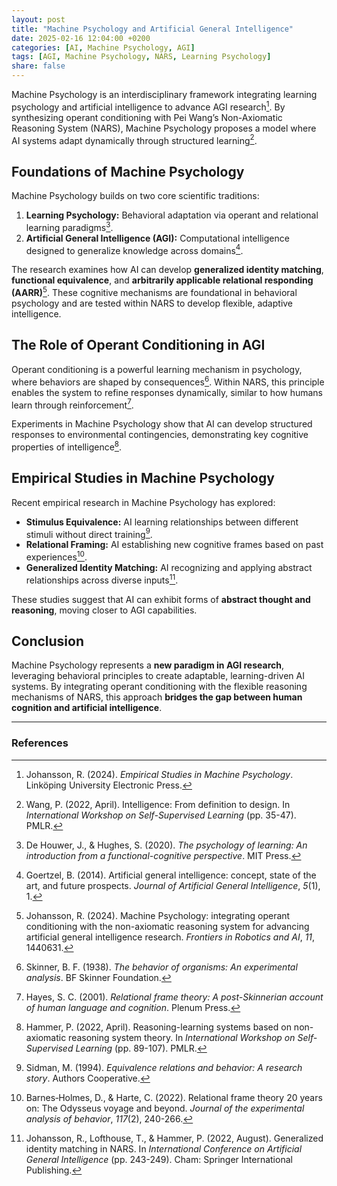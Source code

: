 ```yaml
---
layout: post
title: "Machine Psychology and Artificial General Intelligence"
date: 2025-02-16 12:04:00 +0200
categories: [AI, Machine Psychology, AGI]
tags: [AGI, Machine Psychology, NARS, Learning Psychology]
share: false
---
```


Machine Psychology is an interdisciplinary framework integrating learning psychology and artificial intelligence to advance AGI research[^1]. By synthesizing operant conditioning with Pei Wang’s Non-Axiomatic Reasoning System (NARS), Machine Psychology proposes a model where AI systems adapt dynamically through structured learning[^2].

## Foundations of Machine Psychology

Machine Psychology builds on two core scientific traditions:
1. **Learning Psychology:** Behavioral adaptation via operant and relational learning paradigms[^3].
2. **Artificial General Intelligence (AGI):** Computational intelligence designed to generalize knowledge across domains[^4].

The research examines how AI can develop **generalized identity matching**, **functional equivalence**, and **arbitrarily applicable relational responding (AARR)**[^5]. These cognitive mechanisms are foundational in behavioral psychology and are tested within NARS to develop flexible, adaptive intelligence.

## The Role of Operant Conditioning in AGI

Operant conditioning is a powerful learning mechanism in psychology, where behaviors are shaped by consequences[^6]. Within NARS, this principle enables the system to refine responses dynamically, similar to how humans learn through reinforcement[^7].

Experiments in Machine Psychology show that AI can develop structured responses to environmental contingencies, demonstrating key cognitive properties of intelligence[^8].

## Empirical Studies in Machine Psychology

Recent empirical research in Machine Psychology has explored:

- **Stimulus Equivalence:** AI learning relationships between different stimuli without direct training[^9].
- **Relational Framing:** AI establishing new cognitive frames based on past experiences[^10].
- **Generalized Identity Matching:** AI recognizing and applying abstract relationships across diverse inputs[^11].

These studies suggest that AI can exhibit forms of **abstract thought and reasoning**, moving closer to AGI capabilities.

## Conclusion

Machine Psychology represents a **new paradigm in AGI research**, leveraging behavioral principles to create adaptable, learning-driven AI systems. By integrating operant conditioning with the flexible reasoning mechanisms of NARS, this approach **bridges the gap between human cognition and artificial intelligence**.

---

### References

[^1]: Johansson, R. (2024). *Empirical Studies in Machine Psychology*. Linköping University Electronic Press.
[^2]: Wang, P. (2022, April). Intelligence: From definition to design. In *International Workshop on Self-Supervised Learning* (pp. 35-47). PMLR.
[^3]: De Houwer, J., & Hughes, S. (2020). *The psychology of learning: An introduction from a functional-cognitive perspective*. MIT Press.
[^4]: Goertzel, B. (2014). Artificial general intelligence: concept, state of the art, and future prospects. *Journal of Artificial General Intelligence*, *5*(1), 1.
[^5]: Johansson, R. (2024). Machine Psychology: integrating operant conditioning with the non-axiomatic reasoning system for advancing artificial general intelligence research. *Frontiers in Robotics and AI*, *11*, 1440631.
[^6]: Skinner, B. F. (1938). *The behavior of organisms: An experimental analysis*. BF Skinner Foundation.
[^7]: Hayes, S. C. (2001). *Relational frame theory: A post-Skinnerian account of human language and cognition*. Plenum Press.
[^8]: Hammer, P. (2022, April). Reasoning-learning systems based on non-axiomatic reasoning system theory. In *International Workshop on Self-Supervised Learning* (pp. 89-107). PMLR.
[^9]: Sidman, M. (1994). *Equivalence relations and behavior: A research story*. Authors Cooperative.
[^10]: Barnes‐Holmes, D., & Harte, C. (2022). Relational frame theory 20 years on: The Odysseus voyage and beyond. *Journal of the experimental analysis of behavior*, *117*(2), 240-266.
[^11]: Johansson, R., Lofthouse, T., & Hammer, P. (2022, August). Generalized identity matching in NARS. In *International Conference on Artificial General Intelligence* (pp. 243-249). Cham: Springer International Publishing.
